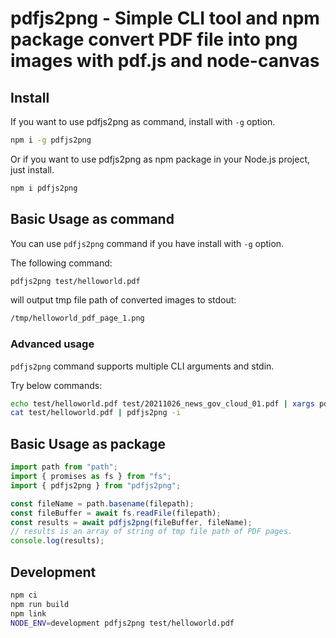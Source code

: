# pdfjs2png - Simple CLI tool and npm package convert PDF file into png images with pdf.js and node-canvas

## Install

If you want to use pdfjs2png as command, install with `-g` option.

```bash
npm i -g pdfjs2png
```

Or if you want to use pdfjs2png as npm package in your Node.js project, just install.

```bash
npm i pdfjs2png
```

## Basic Usage as command

You can use `pdfjs2png` command if you have install with `-g` option.

The following command:

```bash
pdfjs2png test/helloworld.pdf
```

will output tmp file path of converted images to stdout:

```bash
/tmp/helloworld_pdf_page_1.png
```

### Advanced usage

`pdfjs2png` command supports multiple CLI arguments and stdin.

Try below commands:

```bash
echo test/helloworld.pdf test/20211026_news_gov_cloud_01.pdf | xargs pdfjs2png
cat test/helloworld.pdf | pdfjs2png -i
```

## Basic Usage as package

```typescript
import path from "path";
import { promises as fs } from "fs";
import { pdfjs2png } from "pdfjs2png";

const fileName = path.basename(filepath);
const fileBuffer = await fs.readFile(filepath);
const results = await pdfjs2png(fileBuffer, fileName);
// results is an array of string of tmp file path of PDF pages.
console.log(results);
```

## Development

```bash
npm ci
npm run build
npm link
NODE_ENV=development pdfjs2png test/helloworld.pdf
```
